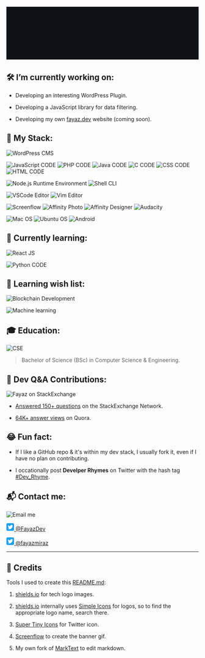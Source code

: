 ![Hello! I'm Fayaz. Wev Developer since 2006](media/hello-dev.gif?raw=true "Hello! I'm Fayaz. Wev Developer since 2006")

<!--
**fayazmiraz/fayazmiraz** is a ✨ _special_ ✨ repository because its `README.md` (this file) appears on your GitHub profile.

Here are some ideas to get you started:

- 🔭 I’m currently working on ...
- 🌱 I’m currently learning ...
- 👯 I’m looking to collaborate on ...
- 🤔 I’m looking for help with ...
- 💬 Ask me about ...
- 📫 How to reach me: ...
- 😄 Pronouns: ...
- ⚡ Fun fact: ...
-->

## :hammer_and_wrench: I’m currently working on:

- Developing an interesting WordPress Plugin.

- Developing a JavaScript library for data filtering.

- Developing my own [fayaz.dev](https://fayaz.dev) website (coming soon).

## :tophat: My Stack:

![WordPress CMS](https://img.shields.io/badge/WordPress-CMS-blue?style=for-the-badge&logo=wordpress "WordPress CMS")

![JavaScript CODE](https://img.shields.io/badge/JavaScript-CODE-blue?style=for-the-badge&logo=javascript "JavaScript CODE")
![PHP CODE](https://img.shields.io/badge/PHP-CODE-blue?style=for-the-badge&logo=php "PHP CODE")
![Java CODE](https://img.shields.io/badge/Java-CODE-blue?style=for-the-badge&logo=java "Java CODE")
![C CODE](https://img.shields.io/badge/.-CODE-blue?style=for-the-badge&logo=c "C CODE")
![CSS CODE](https://img.shields.io/badge/CSS-CODE-blue?style=for-the-badge&logo=css3 "CSS CODE")
![HTML CODE](https://img.shields.io/badge/HTML-CODE-blue?style=for-the-badge&logo=html5 "HTML CODE")

![Node.js Runtime Environment](https://img.shields.io/badge/Node.js-ENV-blue?style=for-the-badge&logo=node.js "Node.js Runtime Environment")
![Shell CLI](https://img.shields.io/badge/🖥%20Shell-CLI-blue?style=for-the-badge "Shell CLI")

![VSCode Editor](https://img.shields.io/badge/VS%E2%80%A2Code-Editor-blue?style=for-the-badge&logo=visualstudiocode "VSCode Editor")
![Vim Editor](https://img.shields.io/badge/Vim-Editor-blue?style=for-the-badge&logo=vim "Vim Editor")

![Screenflow](https://img.shields.io/badge/Screenflow-Tool-blue?style=for-the-badge&logo=Airplayvideo "Screenflow")
![Affinity Photo](https://img.shields.io/badge/Affinity%20Photo-Tool-blue?style=for-the-badge&logo=Affinityphoto "Affinity Photo")
![Affinity Designer](https://img.shields.io/badge/Affinity%20Designer-Tool-blue?style=for-the-badge&logo=AffinityDesigner "Affinity Photo")
![Audacity](https://img.shields.io/badge/Audacity-Tool-blue?style=for-the-badge&logo=Audacity "Audacity")

![Mac OS](https://img.shields.io/badge/Mac-OS-blue?style=for-the-badge&logo=apple "Mac OS")
![Ubuntu OS](https://img.shields.io/badge/Ubuntu-OS-blue?style=for-the-badge&logo=ubuntu "Ubuntu OS")
![Android](https://img.shields.io/badge/Android-OS-blue?style=for-the-badge&logo=android "Android OS")

## :crossed_fingers: Currently learning:

![React JS](https://img.shields.io/badge/React-JS-blue?style=for-the-badge&logo=react "React JS")

![Python CODE](https://img.shields.io/badge/Python-code-blue?style=for-the-badge&logo=python "Python CODE")

## :pray: Learning wish list:

![Blockchain Development](https://img.shields.io/badge/Blockchain-code-blue?style=for-the-badge&logo=ethereum "Blockchain Development")

![Machine learning](https://img.shields.io/badge/%F0%9F%92%A1-ML-blue?style=for-the-badge&logo=AdobeIllustrator "Machine learning")

## :mortar_board: Education:

![CSE](https://img.shields.io/badge/CSE-BSc-blue?style=for-the-badge&logo=AirPlayVideo "CSE")

> Bachelor of Science (BSc) in Computer Science & Engineering.

## :gift: Dev Q&A Contributions:

![Fayaz on StackExchange](https://stackexchange.com/users/flair/456021.png "Fayaz on StackExchange")

- [Answered 150+ questions](https://stackexchange.com/users/456021/fayaz) on the StackExchange Network.

- [64K+ answer views](https://www.quora.com/profile/Fayaz-Ahmed-10/) on Quora.

## :joy: Fun fact:

* If I like a GitHub repo & it's within my dev stack, I usually fork it, even if I have no plan on contributing.

* I occationally post **Develper Rhymes** on Twitter with the hash tag [#Dev_Rhyme](https://twitter.com/search?q=%23Dev_Rhyme).

## :mailbox_with_mail: Contact me:

![Email me](https://img.shields.io/badge/email-me%20@%20fayaz.dev-blue?style=for-the-badge&logo=gmail "Email me")

<a href="https://twitter.com/FayazDev"><img width="20" src="media/twitter.svg"/> @FayazDev</a>

<a href="https://twitter.com/fayazmiraz"><img width="20" src="media/twitter.svg"/> @fayazmiraz</a>

---

## :clap: Credits

Tools I used to create this [README.md](https://github.com/fayazmiraz/fayazmiraz/blob/main/README.md?plain=1):

1. [shields.io](https://shields.io/) for tech logo images.

2. [shields.io](https://shields.io/) internally uses [Simple Icons](https://simpleicons.org/) for logos, so to find the appropriate logo name, search there.

3. [Super Tiny Icons](https://github.com/edent/SuperTinyIcons) for Twitter icon.

4. [Screenflow](https://www.telestream.net/screenflow/overview.htm) to create the banner gif.

5. My own fork of [MarkText](https://github.com/fayazmiraz/marktext/tree/feature-header-color) to edit markdown.
